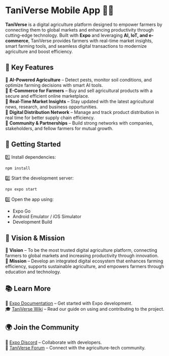 # **TaniVerse Mobile App 🌱🚀**  

**TaniVerse** is a digital agriculture platform designed to empower farmers by connecting them to global markets and enhancing productivity through cutting-edge technology. Built with **Expo** and leveraging **AI, IoT, and e-commerce**, TaniVerse provides farmers with real-time market insights, smart farming tools, and seamless digital transactions to modernize agriculture and boost efficiency.  

## **🌟 Key Features**  
🔹 **AI-Powered Agriculture** – Detect pests, monitor soil conditions, and optimize farming decisions with smart AI tools.  
🔹 **E-Commerce for Farmers** – Buy and sell agricultural products with a secure and efficient online marketplace.  
🔹 **Real-Time Market Insights** – Stay updated with the latest agricultural news, research, and business opportunities.  
🔹 **Digital Distribution Network** – Manage and track product distribution in real time for better supply chain efficiency.  
🔹 **Community & Partnerships** – Build strong networks with companies, stakeholders, and fellow farmers for mutual growth.  

## **📲 Getting Started**  
1️⃣ Install dependencies:  
   ```sh
   npm install
   ```  
2️⃣ Start the development server:  
   ```sh
   npx expo start
   ```  
3️⃣ Open the app using:  
   - Expo Go  
   - Android Emulator / iOS Simulator  
   - Development Build  

## **🎯 Vision & Mission**  
🔹 **Vision** – To be the most trusted digital agriculture platform, connecting farmers to global markets and increasing productivity through innovation.  
🔹 **Mission** – Develop an integrated digital ecosystem that enhances farming efficiency, supports sustainable agriculture, and empowers farmers through education and technology.  

## **📚 Learn More**  
📖 [Expo Documentation](https://docs.expo.dev/) – Get started with Expo development.  
🎓 [TaniVerse Wiki](#) – Read our guide on using and contributing to the project.  

## **🌍 Join the Community**  
💬 [Expo Discord](https://chat.expo.dev) – Collaborate with developers.  
🌱 [TaniVerse Forum](#) – Connect with the agriculture-tech community.  
